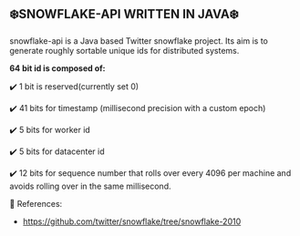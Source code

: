 ## ❄️SNOWFLAKE-API WRITTEN IN JAVA❄️
snowflake-api is a Java based Twitter snowflake project. Its aim is to generate roughly sortable unique ids for distributed systems.

**64 bit id is composed of:**

✔️ 1 bit is reserved(currently set 0)

✔️ 41 bits for timestamp (millisecond precision with a custom epoch)

✔️ 5 bits  for worker id

✔️ 5 bits for datacenter id

✔️ 12 bits for sequence number that rolls over every 4096 per machine and avoids rolling over in the same millisecond.




📘 References:

- https://github.com/twitter/snowflake/tree/snowflake-2010
